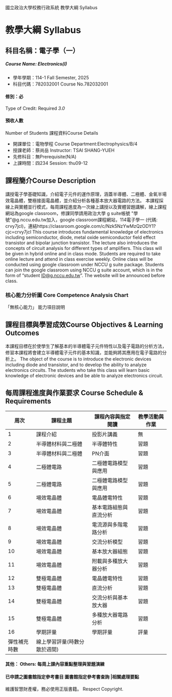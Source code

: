 國立政治大學校務行政系統 教學大綱 Syllabus
# 教學大綱 Syllabus
##  科目名稱：電子學（一）
#####  Course Name: Electronics(I)
  * 學年學期：114-1 Fall Semester, 2025 
  * 科目代碼：782032001 Course No.782032001
#### 修別：必
Type of Credit: Required 
_3.0_
#### 預收人數
Number of Students
課程資料Course Details
  * 開課單位：電物學程 Course Department:Electrophysics/B/4 
  * 授課老師：蔡尚岳 Instructor: TSAI SHANG-YUEH 
  * 先修科目：無Prerequisite(N/A)
  * 上課時間：四234 Session: thu09-12
##  課程簡介Course Description
講授電子學基礎知識，介紹電子元件的運作原理，涵蓋半導體、二極體、金氧半場效電晶體，雙極接面電晶體，並介紹分析各種基本放大器電路的方法。
本課程採線上與實體並行模式，每周課程進度為一次線上講授以及實體習題講解，線上課程網站為google classroom，修課同學請用政治大學 g suite帳號 "學號"@g.nccu.edu.tw加入，google classroom課程網站，114電子學一 (代碼: crvy7jcl)，連結https://classroom.google.com/c/Nzk5NzYwMzQzODY1?cjc=crvy7jcl
This course introduces fundamental knowledge of electronics including semiconductor, diode, metal oxide semiconductor field effect transistor and bipolar junction transistor. The lecture also introduces the concepts of circuit analysis for different types of amplifiers. 
This class will be given in hybrid online and in class mode. Students are required to take online lecture and attend in class exercise weekly. Online class will be conducted using google classroom under NCCU g suite package. Students can join the google classroom using NCCU g suite account, which is in the form of “student ID@g.nccu.edu.tw”. The website will be announced before class. 
###  核心能力分析圖 Core Competence Analysis Chart
「無核心能力」 
能力項目說明
##  課程目標與學習成效Course Objectives & Learning Outcomes 
本課程目標在於使學生了解基本的半導體電子元件特性以及電子電路的分析方法，修習本課程將會建立半導體電子元件的基本知識，並能夠將其應用在電子電路的分析上。
The object of the course is to introduce the electronic devices including diode and transistor, and to develop the ability to analyze electronics circuits. The students who take this class will learn basic knowledge of electronic devices and be able to analyze electronics circuit.
##  每周課程進度與作業要求 Course Schedule & Requirements
周次 |  課程主題 |  課程內容與指定閱讀 |  教學活動與作業  
---|---|---|---  
1 |  課程介紹 |  投影片講義 |  無  
2 |  半導體材料與二極體 |  半導體特性 |  習題  
3 |  半導體材料與二極體 |  PN介面 |  習題  
4 |  二極體電路 |  二極體電路模型與應用 |  習題  
5 |  二極體電路 |  二極體電路模型與應用 |  習題  
6 |  場效電晶體 |  電晶體電特性 |  習題  
7 |  場效電晶體 |  基本電路組態與直流分析 |  習題  
8 |  場效電晶體 |  電流源與多階電路分析 |  習題  
9 |  場效電晶體 |  交流分析模型 |  習題  
10 |  場效電晶體 |  基本放大器組態 |  習題  
11 |  場效電晶體 |  附載與多種放大器分析 |  習題  
12 |  雙極電晶體 |  電晶體電特性 |  習題  
13 |  雙極電晶體 |  直流分析 |  習題  
14 |  雙極電晶體 |  交流分析與基本放大器 |  習題  
15 |  雙極電晶體 |  多種放大器電路分析 |  習題  
16 |  學期評量 |  學期評量 |  評量  
|  彈性補充時數 |  線上學習評量(時數分散於週間) |   
####  其他： Others: 每周上課內容重點整理與習題演練 
####  已申請之圖書館指定參考書目  圖書館指定參考書查詢 |相關處理要點
維護智慧財產權，務必使用正版書籍。 Respect Copyright.